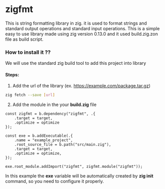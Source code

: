 # zigfmt

This is string formatting library in zig. it is used to format strings and standard output operations and standard input operations. This is a simple easy to use library made using zig version 0.13.0 and it used build.zig.zon file as build script.

### How to install it ??

We will use the standard zig build tool to add this project into library

#### Steps:
1.  Add the url of the library (ex. https://example.com/package.tar.gz)

```bash
zig fetch --save [url]
```

2. Add the module in the your <b>build.zig</b> file

```zig
const zigfmt = b.dependency("zigfmt", .{
    .target = target,
    .optimize = optimize
});

const exe = b.addExecutable(.{
    .name = "example_project",
    .root_source_file = b.path("src/main.zig"),
    .target = target,
    .optimize = optimize,
});

exe.root_module.addImport("zigfmt", zigfmt.module("zigfmt"));
```

In this example the <b>exe</b> variable will be automatically created by <b>zig init</b> command, so you need to configure it properly.

